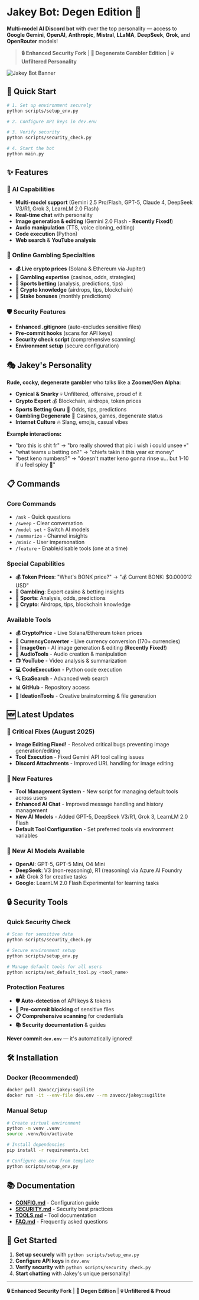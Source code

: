 # Jakey Bot: Degen Edition 🎰

**Multi-model AI Discord bot** with over the top personality — access to **Google Gemini**, **OpenAI**, **Anthropic**, **Mistral**, **LLaMA**, **DeepSeek**, **Grok**, and **OpenRouter** models!

> **🔒 Enhanced Security Fork** | **🎰 Degenerate Gambler Edition** | **💀 Unfiltered Personality**

![Jakey Bot Banner](./assets/banner.png)

## 🚀 Quick Start

```bash
# 1. Set up environment securely
python scripts/setup_env.py

# 2. Configure API keys in dev.env

# 3. Verify security
python scripts/security_check.py

# 4. Start the bot
python main.py
```

## ✨ Features

### 🤖 AI Capabilities

- **Multi-model support** (Gemini 2.5 Pro/Flash, GPT-5, Claude 4, DeepSeek V3/R1, Grok 3, LearnLM 2.0 Flash)
- **Real-time chat** with personality
- **Image generation & editing** (Gemini 2.0 Flash - **Recently Fixed!**)
- **Audio manipulation** (TTS, voice cloning, editing)
- **Code execution** (Python)
- **Web search** & **YouTube analysis**

### 🎰 Online Gambling Specialties

- **💰 Live crypto prices** (Solana & Ethereum via Jupiter)
- **🎲 Gambling expertise** (casinos, odds, strategies)
- **🏈 Sports betting** (analysis, predictions, tips)
- **💸 Crypto knowledge** (airdrops, tips, blockchain)
- **🎰 Stake bonuses** (monthly predictions)

### 🛡️ Security Features

- **Enhanced .gitignore** (auto-excludes sensitive files)
- **Pre-commit hooks** (scans for API keys)
- **Security check script** (comprehensive scanning)
- **Environment setup** (secure configuration)

## 🎭 Jakey's Personality

**Rude, cocky, degenerate gambler** who talks like a **Zoomer/Gen Alpha**:

- **Cynical & Snarky** 💀 Unfiltered, offensive, proud of it
- **Crypto Expert** 💰 Blockchain, airdrops, token prices
- **Sports Betting Guru** 🏈 Odds, tips, predictions
- **Gambling Degenerate** 🎰 Casinos, games, degenerate status
- **Internet Culture** 🔥 Slang, emojis, casual vibes

**Example interactions:**

- "bro this is shit fr" → "bro really showed that pic i wish i could unsee 💀"
- "what teams u betting on?" → "chiefs takin it this year ez money"
- "best keno numbers?" → "doesn't matter keno gonna rinse u… but 1-10 if u feel spicy 🎰"

## 📋 Commands

### Core Commands

- `/ask` - Quick questions
- `/sweep` - Clear conversation
- `/model set` - Switch AI models
- `/summarize` - Channel insights
- `/mimic` - User impersonation
- `/feature` - Enable/disable tools (one at a time)

### Special Capabilities

- **💰 Token Prices**: "What's BONK price?" → "💰 Current BONK: $0.000012 USD"
- **🎲 Gambling**: Expert casino & betting insights
- **🏈 Sports**: Analysis, odds, predictions
- **💸 Crypto**: Airdrops, tips, blockchain knowledge

### Available Tools

- **💰 CryptoPrice** - Live Solana/Ethereum token prices
- **💱 CurrencyConverter** - Live currency conversion (170+ currencies)
- **🎨 ImageGen** - AI image generation & editing (**Recently Fixed!**)
- **🎵 AudioTools** - Audio creation & manipulation
- **📺 YouTube** - Video analysis & summarization
- **💻 CodeExecution** - Python code execution
- **🔍 ExaSearch** - Advanced web search
- **📊 GitHub** - Repository access
- **🎯 IdeationTools** - Creative brainstorming & file generation

## 🆕 Latest Updates

### 🔧 Critical Fixes (August 2025)

- **Image Editing Fixed!** - Resolved critical bugs preventing image generation/editing
- **Tool Execution** - Fixed Gemini API tool calling issues
- **Discord Attachments** - Improved URL handling for image editing

### 🚀 New Features

- **Tool Management System** - New script for managing default tools across users
- **Enhanced AI Chat** - Improved message handling and history management
- **New AI Models** - Added GPT-5, DeepSeek V3/R1, Grok 3, LearnLM 2.0 Flash
- **Default Tool Configuration** - Set preferred tools via environment variables

### 🎯 New AI Models Available

- **OpenAI**: GPT-5, GPT-5 Mini, O4 Mini
- **DeepSeek**: V3 (non-reasoning), R1 (reasoning) via Azure AI Foundry
- **xAI**: Grok 3 for creative tasks
- **Google**: LearnLM 2.0 Flash Experimental for learning tasks

## 🔒 Security Tools

### Quick Security Check

```bash
# Scan for sensitive data
python scripts/security_check.py

# Secure environment setup
python scripts/setup_env.py

# Manage default tools for all users
python scripts/set_default_tool.py <tool_name>
```

### Protection Features

- **🛡️ Auto-detection** of API keys & tokens
- **🚨 Pre-commit blocking** of sensitive files
- **📋 Comprehensive scanning** for credentials
- **📚 Security documentation** & guides

**Never commit `dev.env`** — it's automatically ignored!

## 🛠️ Installation

### Docker (Recommended)

```bash
docker pull zavocc/jakey:sugilite
docker run -it --env-file dev.env --rm zavocc/jakey:sugilite
```

### Manual Setup

```bash
# Create virtual environment
python -m venv .venv
source .venv/bin/activate

# Install dependencies
pip install -r requirements.txt

# Configure dev.env from template
python scripts/setup_env.py
```

## 📚 Documentation

- **[CONFIG.md](./docs/CONFIG.md)** - Configuration guide
- **[SECURITY.md](./docs/SECURITY.md)** - Security best practices
- **[TOOLS.md](./docs/TOOLS.md)** - Tool documentation
- **[FAQ.md](./docs/FAQ.md)** - Frequently asked questions

## 🎯 Get Started

1. **Set up securely** with `python scripts/setup_env.py`
2. **Configure API keys** in `dev.env`
3. **Verify security** with `python scripts/security_check.py`
4. **Start chatting** with Jakey's unique personality!

---

**🔒 Enhanced Security Fork** | **🎰 Degen Edition** | **💀 Unfiltered & Proud**
